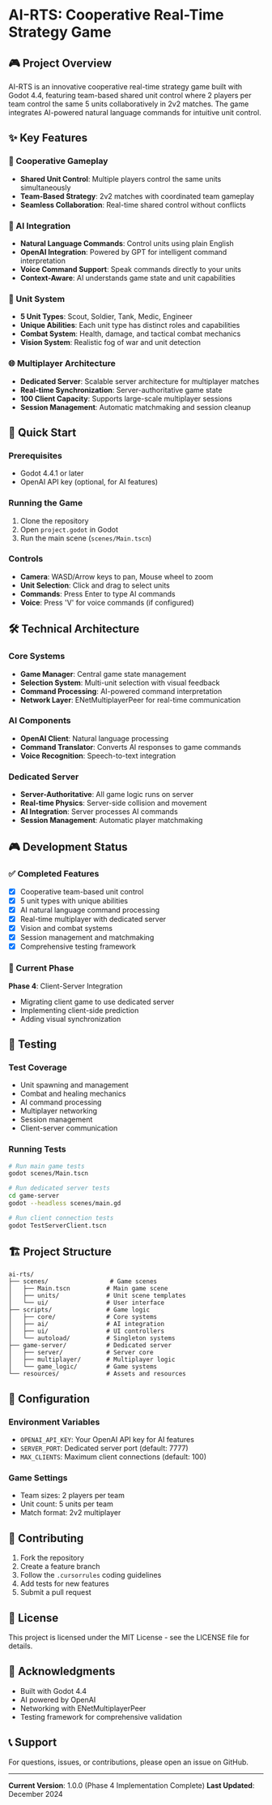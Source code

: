 # AI-RTS: Cooperative Real-Time Strategy Game

## 🎮 Project Overview

AI-RTS is an innovative cooperative real-time strategy game built with Godot 4.4, featuring team-based shared unit control where 2 players per team control the same 5 units collaboratively in 2v2 matches. The game integrates AI-powered natural language commands for intuitive unit control.

## ✨ Key Features

### 🤝 Cooperative Gameplay
- **Shared Unit Control**: Multiple players control the same units simultaneously
- **Team-Based Strategy**: 2v2 matches with coordinated team gameplay
- **Seamless Collaboration**: Real-time shared control without conflicts

### 🤖 AI Integration
- **Natural Language Commands**: Control units using plain English
- **OpenAI Integration**: Powered by GPT for intelligent command interpretation
- **Voice Command Support**: Speak commands directly to your units
- **Context-Aware**: AI understands game state and unit capabilities

### 🎯 Unit System
- **5 Unit Types**: Scout, Soldier, Tank, Medic, Engineer
- **Unique Abilities**: Each unit type has distinct roles and capabilities
- **Combat System**: Health, damage, and tactical combat mechanics
- **Vision System**: Realistic fog of war and unit detection

### 🌐 Multiplayer Architecture
- **Dedicated Server**: Scalable server architecture for multiplayer matches
- **Real-time Synchronization**: Server-authoritative game state
- **100 Client Capacity**: Supports large-scale multiplayer sessions
- **Session Management**: Automatic matchmaking and session cleanup

## 🚀 Quick Start

### Prerequisites
- Godot 4.4.1 or later
- OpenAI API key (optional, for AI features)

### Running the Game
1. Clone the repository
2. Open `project.godot` in Godot
3. Run the main scene (`scenes/Main.tscn`)

### Controls
- **Camera**: WASD/Arrow keys to pan, Mouse wheel to zoom
- **Unit Selection**: Click and drag to select units
- **Commands**: Press Enter to type AI commands
- **Voice**: Press 'V' for voice commands (if configured)

## 🛠️ Technical Architecture

### Core Systems
- **Game Manager**: Central game state management
- **Selection System**: Multi-unit selection with visual feedback
- **Command Processing**: AI-powered command interpretation
- **Network Layer**: ENetMultiplayerPeer for real-time communication

### AI Components
- **OpenAI Client**: Natural language processing
- **Command Translator**: Converts AI responses to game commands
- **Voice Recognition**: Speech-to-text integration

### Dedicated Server
- **Server-Authoritative**: All game logic runs on server
- **Real-time Physics**: Server-side collision and movement
- **AI Integration**: Server processes AI commands
- **Session Management**: Automatic player matchmaking

## 🎮 Development Status

### ✅ Completed Features
- [x] Cooperative team-based unit control
- [x] 5 unit types with unique abilities
- [x] AI natural language command processing
- [x] Real-time multiplayer with dedicated server
- [x] Vision and combat systems
- [x] Session management and matchmaking
- [x] Comprehensive testing framework

### 🔄 Current Phase
**Phase 4**: Client-Server Integration
- Migrating client game to use dedicated server
- Implementing client-side prediction
- Adding visual synchronization

## 🧪 Testing

### Test Coverage
- Unit spawning and management
- Combat and healing mechanics
- AI command processing
- Multiplayer networking
- Session management
- Client-server communication

### Running Tests
```bash
# Run main game tests
godot scenes/Main.tscn

# Run dedicated server tests
cd game-server
godot --headless scenes/main.gd

# Run client connection tests
godot TestServerClient.tscn
```

## 🏗️ Project Structure

```
ai-rts/
├── scenes/                 # Game scenes
│   ├── Main.tscn          # Main game scene
│   ├── units/             # Unit scene templates
│   └── ui/                # User interface
├── scripts/               # Game logic
│   ├── core/              # Core systems
│   ├── ai/                # AI integration
│   ├── ui/                # UI controllers
│   └── autoload/          # Singleton systems
├── game-server/           # Dedicated server
│   ├── server/            # Server core
│   ├── multiplayer/       # Multiplayer logic
│   └── game_logic/        # Game systems
└── resources/             # Assets and resources
```

## 🔧 Configuration

### Environment Variables
- `OPENAI_API_KEY`: Your OpenAI API key for AI features
- `SERVER_PORT`: Dedicated server port (default: 7777)
- `MAX_CLIENTS`: Maximum client connections (default: 100)

### Game Settings
- Team sizes: 2 players per team
- Unit count: 5 units per team
- Match format: 2v2 multiplayer

## 🤝 Contributing

1. Fork the repository
2. Create a feature branch
3. Follow the `.cursorrules` coding guidelines
4. Add tests for new features
5. Submit a pull request

## 📄 License

This project is licensed under the MIT License - see the LICENSE file for details.

## 🙏 Acknowledgments

- Built with Godot 4.4
- AI powered by OpenAI
- Networking with ENetMultiplayerPeer
- Testing framework for comprehensive validation

## 📞 Support

For questions, issues, or contributions, please open an issue on GitHub.

---

**Current Version**: 1.0.0 (Phase 4 Implementation Complete)
**Last Updated**: December 2024 